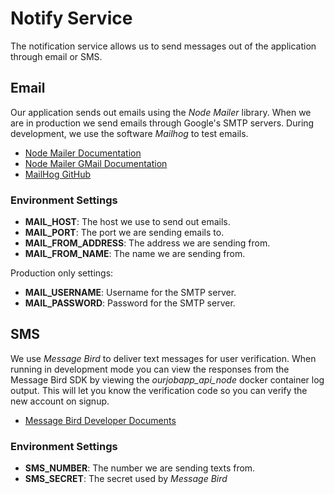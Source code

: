 # Notify Service
The notification service allows us to send messages out of the application through email or SMS.

## Email
Our application sends out emails using the _Node Mailer_ library. When we are in production we send
emails through Google's SMTP servers. During development, we use the software _Mailhog_ to test 
emails.
- [Node Mailer Documentation](https://nodemailer.com/)
- [Node Mailer GMail Documentation](https://nodemailer.com/usage/using-gmail/)
- [MailHog GitHub](https://github.com/mailhog/MailHog)

### Environment Settings
- **MAIL_HOST**: The host we use to send out emails.
- **MAIL_PORT**: The port we are sending emails to.
- **MAIL_FROM_ADDRESS**: The address we are sending from.
- **MAIL_FROM_NAME**: The name we are sending from.

Production only settings:
- **MAIL_USERNAME**: Username for the SMTP server.
- **MAIL_PASSWORD**: Password for the SMTP server.

## SMS
We use _Message Bird_ to deliver text messages for user verification. When running in development 
mode you can view the responses from the Message Bird SDK by viewing the _ourjobapp\_api\_node_ 
docker container log output. This will let you know the verification code so you can verify the new 
account on signup.
- [Message Bird Developer Documents](https://developers.messagebird.com)

### Environment Settings
- **SMS_NUMBER**: The number we are sending texts from.
- **SMS_SECRET**: The secret used by _Message Bird_
